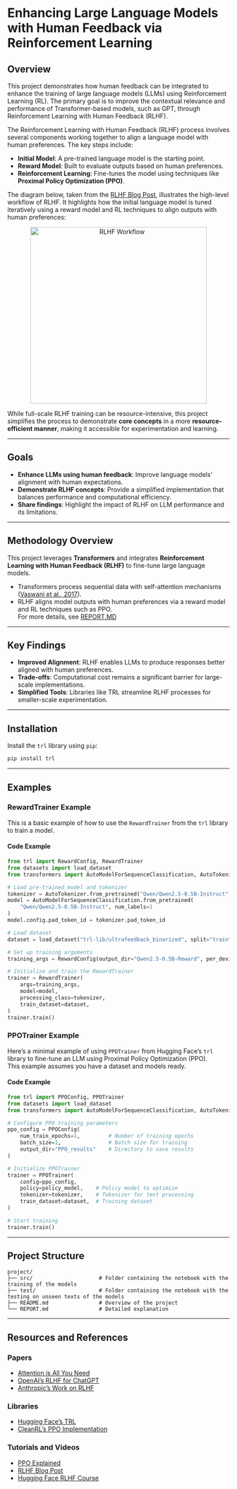 # Enhancing Large Language Models with Human Feedback via Reinforcement Learning

## Overview
This project demonstrates how human feedback can be integrated to enhance the training of large language models (LLMs) using Reinforcement Learning (RL). The primary goal is to improve the contextual relevance and performance of Transformer-based models, such as GPT, through Reinforcement Learning with Human Feedback (RLHF).

The Reinforcement Learning with Human Feedback (RLHF) process involves several components working together to align a language model with human preferences. The key steps include:

- **Initial Model**: A pre-trained language model is the starting point.
- **Reward Model**: Built to evaluate outputs based on human preferences.
- **Reinforcement Learning**: Fine-tunes the model using techniques like **Proximal Policy Optimization (PPO)**.

The diagram below, taken from the [RLHF Blog Post](https://huggingface.co/blog/rlhf), illustrates the high-level workflow of RLHF. It highlights how the initial language model is tuned iteratively using a reward model and RL techniques to align outputs with human preferences:

<div align="center">
  <img src="https://github.com/user-attachments/assets/02219518-24c9-4246-859d-9b85404da0f7" alt="RLHF Workflow" width="400">
</div>

While full-scale RLHF training can be resource-intensive, this project simplifies the process to demonstrate **core concepts** in a more **resource-efficient manner**, making it accessible for experimentation and learning.


---

## Goals
- **Enhance LLMs using human feedback**: Improve language models' alignment with human expectations.
- **Demonstrate RLHF concepts**: Provide a simplified implementation that balances performance and computational efficiency.
- **Share findings**: Highlight the impact of RLHF on LLM performance and its limitations.

---

## Methodology Overview
This project leverages **Transformers** and integrates **Reinforcement Learning with Human Feedback (RLHF)** to fine-tune large language models.  
- Transformers process sequential data with self-attention mechanisms ([Vaswani et al., 2017](https://arxiv.org/abs/1706.03762)).
- RLHF aligns model outputs with human preferences via a reward model and RL techniques such as PPO.  
For more details, see [REPORT.MD](./REPORT.MD)

---

## Key Findings
- **Improved Alignment**: RLHF enables LLMs to produce responses better aligned with human preferences.
- **Trade-offs**: Computational cost remains a significant barrier for large-scale implementations.
- **Simplified Tools**: Libraries like TRL streamline RLHF processes for smaller-scale experimentation.

---

## Installation

Install the `trl` library using `pip`:

```bash
pip install trl
```

---
## Examples

### RewardTrainer Example

This is a basic example of how to use the `RewardTrainer` from the `trl` library to train a model.

#### Code Example

```python
from trl import RewardConfig, RewardTrainer
from datasets import load_dataset
from transformers import AutoModelForSequenceClassification, AutoTokenizer

# Load pre-trained model and tokenizer
tokenizer = AutoTokenizer.from_pretrained("Qwen/Qwen2.5-0.5B-Instruct")
model = AutoModelForSequenceClassification.from_pretrained(
    "Qwen/Qwen2.5-0.5B-Instruct", num_labels=1
)
model.config.pad_token_id = tokenizer.pad_token_id

# Load dataset
dataset = load_dataset("trl-lib/ultrafeedback_binarized", split="train")

# Set up training arguments
training_args = RewardConfig(output_dir="Qwen2.5-0.5B-Reward", per_device_train_batch_size=2)

# Initialize and train the RewardTrainer
trainer = RewardTrainer(
    args=training_args,
    model=model,
    processing_class=tokenizer,
    train_dataset=dataset,
)
trainer.train()
```

### PPOTrainer Example

Here’s a minimal example of using `PPOTrainer` from Hugging Face’s `trl` library to fine-tune an LLM using Proximal Policy Optimization (PPO).  
This example assumes you have a dataset and models ready.

#### Code Example

```python
from trl import PPOConfig, PPOTrainer
from datasets import load_dataset
from transformers import AutoModelForSequenceClassification, AutoTokenizer

# Configure PPO training parameters
ppo_config = PPOConfig(
    num_train_epochs=1,         # Number of training epochs
    batch_size=1,               # Batch size for training
    output_dir="PPO_results"    # Directory to save results
)

# Initialize PPOTrainer
trainer = PPOTrainer(
    config=ppo_config,
    policy=policy_model,    # Policy model to optimize
    tokenizer=tokenizer,    # Tokenizer for text processing
    train_dataset=dataset,  # Training dataset
)

# Start training
trainer.train()
```

---

## Project Structure

```
project/
├── src/                     # Folder containing the notebook with the training of the models
├── test/                    # Folder containing the notebook with the testing on unseen texts of the models
├── README.md                # Overview of the project
└── REPORT.md                # Detailed explanation
```

---

## Resources and References

### Papers
- [Attention is All You Need](https://arxiv.org/abs/1706.03762)
- [OpenAI’s RLHF for ChatGPT](https://arxiv.org/abs/2203.02155)
- [Anthropic’s Work on RLHF](https://arxiv.org/abs/2204.05862)

### Libraries
- [Hugging Face’s TRL](https://github.com/huggingface/trl)
- [CleanRL’s PPO Implementation](https://github.com/vwxyzjn/cleanrl/tree/master)

### Tutorials and Videos
- [PPO Explained](https://www.youtube.com/watch?v=5P7I-xPq8u8)
- [RLHF Blog Post](https://huggingface.co/blog/rlhf)
- [Hugging Face RLHF Course](https://www.youtube.com/watch?v=2MBJOuVq380)

